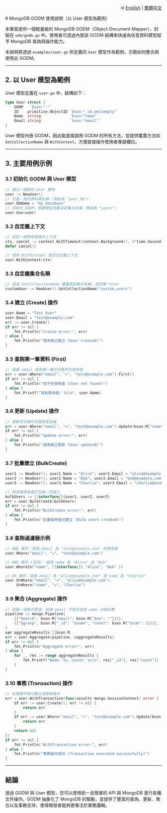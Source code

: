 <file name=0 path=/Users/aluo/project/gotest/Readme.md><p align="right">
  🌐 [English](docs/README.en.md) | [繁體中文](README.md)
</p>
# MongoDB GODM 使用說明（以 User 模型為範例）

本專案提供一個輕量級的 MongoDB GODM（Object-Document Mapper），封裝在 `odm/godm.go` 中。使用者可透過內嵌該 GODM 結構來快速為任意資料模型賦予 MongoDB 查詢與操作能力。

本說明將透過 `examples/user.go` 所定義的 `User` 模型作為範例，示範如何整合與使用此 GODM。

---

## 2. 以 User 模型為範例

User 模型定義在 `user.go` 中，結構如下：

```go
type User struct {
    GODM   `bson:"-"`
    ID    primitive.ObjectID `bson:"_id,omitempty"`
    Name  string             `bson:"name"`
    Email string             `bson:"email"`
}
```

User 模型內嵌 GODM，因此能直接調用 GODM 的所有方法，並提供覆蓋方法如 `SetCollectionName` 與 `WithContext`，方便直接操作使用者專屬欄位。

---

## 3. 主要用例示例

### 3.1 初始化 GODM 與 User 模型

```go
// 建立一個新的 User 實例
user := NewUser()
// 可選：指定資料庫名稱 (預設為 "your_db")
user.DbName = "my_database"
// 初始化 GODM，依據模型自動決定集合名稱（預設為 "users"）
user.Use(user)
```

### 3.2 自定義上下文

```go
// 設定一個帶有超時的上下文
ctx, cancel := context.WithTimeout(context.Background(), 5*time.Second)
defer cancel()

// 使用 WithContext 設定自定義上下文
user.WithContext(ctx)
```

### 3.3 自定義集合名稱

```go
// 透過 SetCollectionName 覆蓋預設集合名稱，並回傳 *User
customUser := NewUser().SetCollectionName("custom_users")
```

### 3.4 建立 (Create) 操作

```go
user.Name = "Test User"
user.Email = "test@example.com"
err := user.Create()
if err != nil {
    fmt.Println("Create error:", err)
} else {
    fmt.Println("使用者已建立 (User created)")
}
```

### 3.5 查詢第一筆資料 (First)

```go
// 根據 email 查詢第一筆符合條件的使用者
err = user.Where("email", "=", "test@example.com").First()
if err != nil {
    fmt.Println("找不到使用者 (User not found)")
} else {
    fmt.Printf("找到使用者: %s\n", user.Name)
}
```

### 3.6 更新 (Update) 操作

```go
// 更新符合條件的使用者名稱
err = user.Where("email", "=", "test@example.com").Update(bson.M{"name": "Updated User"})
if err != nil {
    fmt.Println("Update error:", err)
} else {
    fmt.Println("使用者已更新 (User updated)")
}
```

### 3.7 批量建立 (BulkCreate)

```go
user1 := NewUser(); user1.Name = "Alice"; user1.Email = "alice@example.com"
user2 := NewUser(); user2.Name = "Bob"; user2.Email = "bob@example.com"
user3 := NewUser(); user3.Name = "Charlie"; user3.Email = "charlie@example.com"

// 將多個使用者打包後一次插入
bulkUsers := []interface{}{user1, user2, user3}
err = user.BulkCreate(bulkUsers)
if err != nil {
    fmt.Println("BulkCreate error:", err)
} else {
    fmt.Println("批量使用者已建立 (Bulk users created)")
}
```

### 3.8 查詢過濾器示例

```go
// AND 條件：查詢 email 為 "test@example.com" 的使用者
user.Where("email", "=", "test@example.com")

// AND 條件 (包含)：查詢 name 為 "Alice" 或 "Bob"
user.WhereIn("name", []interface{}{ "Alice", "Bob" })

// OR 條件：查詢 email 為 "alice@example.com" 或 name 為 "Charlie"
user.OrWhere("email", "=", "alice@example.com").
     OrWhere("name", "=", "Charlie")
```

### 3.9 聚合 (Aggregate) 操作

```go
// 定義一個聚合管道，過濾 email 不為空並按 name 分組計數
pipeline := mongo.Pipeline{
    {{"$match", bson.M{"email": bson.M{"$ne": ""}}}},
    {{"$group", bson.M{"_id": "$name", "count": bson.M{"$sum": 1}}}},
}
var aggregateResults []bson.M
err = user.Aggregate(pipeline, &aggregateResults)
if err != nil {
    fmt.Println("Aggregate error:", err)
} else {
    for _, res := range aggregateResults {
        fmt.Printf("Name: %v, Count: %v\n", res["_id"], res["count"])
    }
}
```

### 3.10 事務 (Transaction) 操作

```go
// 在事務中執行建立及更新操作
err = user.WithTransaction(func(sessCtx mongo.SessionContext) error {
    if err := user.Create(); err != nil {
        return err
    }
    if err := user.Where("email", "=", "test@example.com").Update(bson.M{"name": "Tx Updated User"}); err != nil {
        return err
    }
    return nil
})
if err != nil {
    fmt.Println("WithTransaction error:", err)
} else {
    fmt.Println("事務操作成功 (Transaction executed successfully)")
}
```

---

## 結論

透過 GODM 與 User 模型，您可以使用統一且簡單的 API 與 MongoDB 進行各種文件操作。GODM 抽象化了 MongoDB 的驅動，並提供了豐富的查詢、更新、聚合以及事務支持，使得開發者能夠更專注於業務邏輯。
</file>
